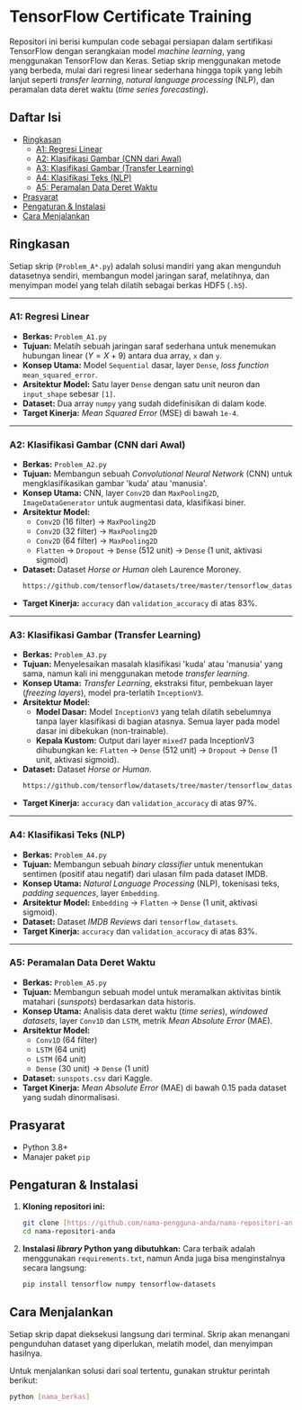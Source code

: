 # TensorFlow Certificate Training

Repositori ini berisi kumpulan code sebagai persiapan dalam sertifikasi TensorFlow dengan serangkaian model *machine learning*, yang menggunakan TensorFlow dan Keras.
Setiap skrip menggunakan metode yang berbeda, mulai dari regresi linear sederhana hingga topik yang lebih lanjut seperti *transfer learning*, 
*natural language processing* (NLP), dan peramalan data deret waktu (*time series forecasting*).

## Daftar Isi
* [Ringkasan](#ringkasan)
  * [A1: Regresi Linear](#a1-regresi-linear)
  * [A2: Klasifikasi Gambar (CNN dari Awal)](#a2-klasifikasi-gambar-cnn-dari-awal)
  * [A3: Klasifikasi Gambar (Transfer Learning)](#a3-klasifikasi-gambar-transfer-learning)
  * [A4: Klasifikasi Teks (NLP)](#a4-klasifikasi-teks-nlp)
  * [A5: Peramalan Data Deret Waktu](#a5-peramalan-data-deret-waktu)
* [Prasyarat](#prasyarat)
* [Pengaturan & Instalasi](#pengaturan--instalasi)
* [Cara Menjalankan](#cara-menjalankan)

## Ringkasan

Setiap skrip (`Problem_A*.py`) adalah solusi mandiri yang akan mengunduh datasetnya sendiri, membangun model jaringan saraf, melatihnya, dan menyimpan model yang telah dilatih sebagai berkas HDF5 (`.h5`).

---

### A1: Regresi Linear
- **Berkas:** `Problem_A1.py`
- **Tujuan:** Melatih sebuah jaringan saraf sederhana untuk menemukan hubungan linear ($Y = X + 9$) antara dua array, `x` dan `y`.
- **Konsep Utama:** Model `Sequential` dasar, layer `Dense`, *loss function* `mean_squared_error`.
- **Arsitektur Model:** Satu layer `Dense` dengan satu unit neuron dan `input_shape` sebesar `[1]`.
- **Dataset:** Dua array `numpy` yang sudah didefinisikan di dalam kode.
- **Target Kinerja:** *Mean Squared Error* (MSE) di bawah `1e-4`.

---

### A2: Klasifikasi Gambar (CNN dari Awal)
- **Berkas:** `Problem_A2.py`
- **Tujuan:** Membangun sebuah *Convolutional Neural Network* (CNN) untuk mengklasifikasikan gambar 'kuda' atau 'manusia'.
- **Konsep Utama:** CNN, layer `Conv2D` dan `MaxPooling2D`, `ImageDataGenerator` untuk augmentasi data, klasifikasi biner.
- **Arsitektur Model:**
  - `Conv2D` (16 filter) -> `MaxPooling2D`
  - `Conv2D` (32 filter) -> `MaxPooling2D`
  - `Conv2D` (64 filter) -> `MaxPooling2D`
  - `Flatten` -> `Dropout` -> `Dense` (512 unit) -> `Dense` (1 unit, aktivasi sigmoid)
- **Dataset:** Dataset *Horse or Human* oleh Laurence Moroney.
  ```sh
  https://github.com/tensorflow/datasets/tree/master/tensorflow_datasets/image_classification/horses_or_humans.py
  ```
- **Target Kinerja:** `accuracy` dan `validation_accuracy` di atas 83%.

---

### A3: Klasifikasi Gambar (Transfer Learning)
- **Berkas:** `Problem_A3.py`
- **Tujuan:** Menyelesaikan masalah klasifikasi 'kuda' atau 'manusia' yang sama, namun kali ini menggunakan metode *transfer learning*.
- **Konsep Utama:** *Transfer Learning*, ekstraksi fitur, pembekuan layer (*freezing layers*), model pra-terlatih `InceptionV3`.
- **Arsitektur Model:**
  - **Model Dasar:** Model `InceptionV3` yang telah dilatih sebelumnya tanpa layer klasifikasi di bagian atasnya. Semua layer pada model dasar ini dibekukan (non-trainable).
  - **Kepala Kustom:** Output dari layer `mixed7` pada InceptionV3 dihubungkan ke:
     `Flatten` -> `Dense` (512 unit) -> `Dropout` -> `Dense` (1 unit, aktivasi sigmoid).
- **Dataset:** Dataset *Horse or Human*.
    ```sh
  https://github.com/tensorflow/datasets/tree/master/tensorflow_datasets/image_classification/horses_or_humans.py
  ```
- **Target Kinerja:** `accuracy` dan `validation_accuracy` di atas 97%.

---

### A4: Klasifikasi Teks (NLP)
- **Berkas:** `Problem_A4.py`
- **Tujuan:** Membangun sebuah *binary classifier* untuk menentukan sentimen (positif atau negatif) dari ulasan film pada dataset IMDB.
- **Konsep Utama:** *Natural Language Processing* (NLP), tokenisasi teks, *padding sequences*, layer `Embedding`.
- **Arsitektur Model:** `Embedding` -> `Flatten` -> `Dense` (1 unit, aktivasi sigmoid).
- **Dataset:** Dataset *IMDB Reviews* dari `tensorflow_datasets`.
- **Target Kinerja:** `accuracy` dan `validation_accuracy` di atas 83%.

---

### A5: Peramalan Data Deret Waktu
- **Berkas:** `Problem_A5.py`
- **Tujuan:** Membangun sebuah model untuk meramalkan aktivitas bintik matahari (*sunspots*) berdasarkan data historis.
- **Konsep Utama:** Analisis data deret waktu (*time series*), *windowed datasets*, layer `Conv1D` dan `LSTM`, metrik *Mean Absolute Error* (MAE).
- **Arsitektur Model:**
  - `Conv1D` (64 filter)
  - `LSTM` (64 unit)
  - `LSTM` (64 unit)
  - `Dense` (30 unit) -> `Dense` (1 unit)
- **Dataset:** `sunspots.csv` dari Kaggle.
- **Target Kinerja:** *Mean Absolute Error* (MAE) di bawah 0.15 pada dataset yang sudah dinormalisasi.

## Prasyarat
- Python 3.8+
- Manajer paket `pip`

## Pengaturan & Instalasi

1.  **Kloning repositori ini:**
    ```sh
    git clone [https://github.com/nama-pengguna-anda/nama-repositori-anda.git](https://github.com/nama-pengguna-anda/nama-repositori-anda.git)
    cd nama-repositori-anda
    ```

2.  **Instalasi *library* Python yang dibutuhkan:**
    Cara terbaik adalah menggunakan `requirements.txt`, namun Anda juga bisa menginstalnya secara langsung:
    ```sh
    pip install tensorflow numpy tensorflow-datasets
    ```

## Cara Menjalankan

Setiap skrip dapat dieksekusi langsung dari terminal. Skrip akan menangani pengunduhan dataset yang diperlukan, melatih model, dan menyimpan hasilnya.

Untuk menjalankan solusi dari soal tertentu, gunakan struktur perintah berikut:

```sh
python [nama_berkas]
